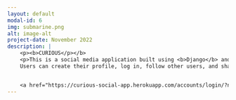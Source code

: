 ```yaml
---
layout: default
modal-id: 6
img: submarine.png
alt: image-alt
project-date: November 2022
description: |
    <p><b>CURIOUS</p></b>
    <p>This is a social media application built using <b>Django</b> and styled with <b>Bulma</b>. 
    Users can create their profile, log in, follow other users, and share their latest updates. I made it combining several tutorials and incorporated several personal enhancements. I`ve` deployed it on <b>Heroku</b>.</p>


    <a href="https://curious-social-app.herokuapp.com/accounts/login/?next=/" class="btn" target="_blank"><b>CLICK HERE FOR THE APP</b></a>
---
```

